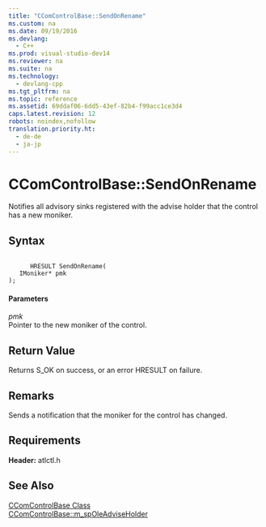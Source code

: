 ```yaml
---
title: "CComControlBase::SendOnRename"
ms.custom: na
ms.date: 09/19/2016
ms.devlang: 
  - C++
ms.prod: visual-studio-dev14
ms.reviewer: na
ms.suite: na
ms.technology: 
  - devlang-cpp
ms.tgt_pltfrm: na
ms.topic: reference
ms.assetid: 69ddaf06-6dd5-43ef-82b4-f99acc1ce3d4
caps.latest.revision: 12
robots: noindex,nofollow
translation.priority.ht: 
  - de-de
  - ja-jp
---
```

# CComControlBase::SendOnRename
Notifies all advisory sinks registered with the advise holder that the control has a new moniker.  
  
## Syntax  
  
```  
  
      HRESULT SendOnRename(  
   IMoniker* pmk   
);  
```  
  
#### Parameters  
 *pmk*  
 Pointer to the new moniker of the control.  
  
## Return Value  
 Returns S_OK on success, or an error HRESULT on failure.  
  
## Remarks  
 Sends a notification that the moniker for the control has changed.  
  
## Requirements  
 **Header:** atlctl.h  
  
## See Also  
 [CComControlBase Class](../vs140/CComControlBase-Class.md)   
 [CComControlBase::m_spOleAdviseHolder](../vs140/CComControlBase--m_spOleAdviseHolder.md)